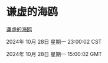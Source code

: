 # 谦虚的海鸥
[谦虚的海鸥](http://219.139.197.74:56308/qxdho/course/base/hotlink/index.php)

2024年 10月 28日 星期一 23:00:02 CST

2024年 10月 28日 星期一 15:00:02 GMT
